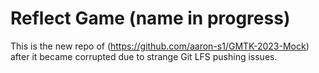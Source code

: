 # Reflect Game (name in progress)



This is the new repo of (https://github.com/aaron-s1/GMTK-2023-Mock) after it became corrupted due to strange Git LFS pushing issues.

